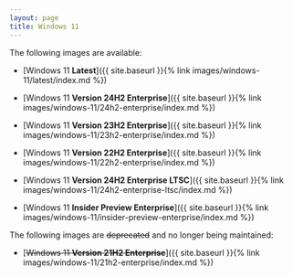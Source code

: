 ```yaml
---
layout: page
title: Windows 11
---
```


The following images are available:

- [Windows 11 **Latest**]({{ site.baseurl }}{% link images/windows-11/latest/index.md %})

- [Windows 11 **Version 24H2 Enterprise**]({{ site.baseurl }}{% link images/windows-11/24h2-enterprise/index.md %})
- [Windows 11 **Version 23H2 Enterprise**]({{ site.baseurl }}{% link images/windows-11/23h2-enterprise/index.md %})
- [Windows 11 **Version 22H2 Enterprise**]({{ site.baseurl }}{% link images/windows-11/22h2-enterprise/index.md %})

- [Windows 11 **Version 24H2 Enterprise LTSC**]({{ site.baseurl }}{% link images/windows-11/24h2-enterprise-ltsc/index.md %})

- [Windows 11 **Insider Preview Enterprise**]({{ site.baseurl }}{% link images/windows-11/insider-preview-enterprise/index.md %})

The following images are ~~deprecated~~ and no longer being maintained:

- [~~Windows 11 **Version 21H2 Enterprise**~~]({{ site.baseurl }}{% link images/windows-11/21h2-enterprise/index.md %})
